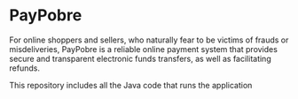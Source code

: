 # PayPobre

For online shoppers and sellers, who naturally fear to be victims of frauds or misdeliveries, PayPobre is a reliable online payment system that provides secure and transparent electronic funds transfers, as well as facilitating refunds.

This repository includes all the Java code that runs the application

